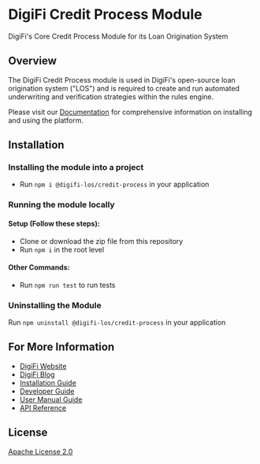 # DigiFi Credit Process Module
  DigiFi's Core Credit Process Module for its Loan Origination System

  ## Overview
  The DigiFi Credit Process module is used in DigiFi's open-source loan origination system ("LOS")
  and is required to create and run automated underwriting and verification strategies within
  the rules engine.

  Please visit our [Documentation](https://docs.digifi.io/) for comprehensive information
  on installing and using the platform.

## Installation

  ### Installing the module into a project

  * Run `npm i @digifi-los/credit-process` in your application

  ### Running the module locally

  #### Setup (Follow these steps):
  * Clone or download the zip file from this repository
  * Run `npm i` in the root level

  #### Other Commands:
  * Run `npm run test` to run tests

  ### Uninstalling the Module

  Run `npm uninstall @digifi-los/credit-process` in your application

  ## For More Information

*   [DigiFi Website](https://www.digifi.io)
*   [DigiFi Blog](https://digifi.io/blog/)
*   [Installation Guide](https://docs.digifi.io/v3.0/docs/system-requirements)
*   [Developer Guide](https://docs.digifi.io/v3.0/docs/decision-engine)
*   [User Manual Guide](https://docs.digifi.io/v3.0/docs/overview-of-my-account)
*   [API Reference](https://docs.digifi.io/v3.0/reference)

## License

[Apache License 2.0](LICENSE)
